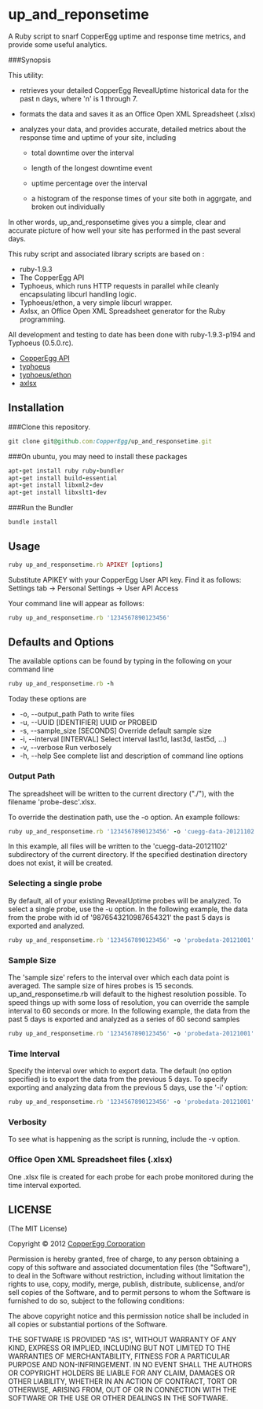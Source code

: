 up_and_reponsetime
===================

A Ruby script to snarf CopperEgg uptime and response time metrics, and provide some useful analytics.

###Synopsis

This utility:

  - retrieves your detailed CopperEgg RevealUptime historical data for the past n days, where 'n' is 1 through 7.

  - formats the data and saves it as an Office Open XML Spreadsheet (.xlsx)

  - analyzes your data, and provides accurate, detailed metrics about the response time and uptime of your site, including

    - total downtime over the interval

    - length of the longest downtime event

    - uptime percentage over the interval

    - a histogram of the response times of your site both in aggrgate, and broken out individually

In other words, up_and_responsetime gives you a simple, clear and accurate picture of how well your site has performed in the past several days.

This ruby script and associated library scripts are based on :
* ruby-1.9.3
* The CopperEgg API
* Typhoeus, which runs HTTP requests in parallel while cleanly encapsulating libcurl handling logic.
* Typhoeus/ethon, a very simple libcurl wrapper.
* Axlsx, an Office Open XML Spreadsheet generator for the Ruby programming.

All development and testing to date has been done with ruby-1.9.3-p194 and Typhoeus (0.5.0.rc).

* [CopperEgg API](http://dev.copperegg.com/)
* [typhoeus](https://github.com/typhoeus/typhoeus)
* [typhoeus/ethon](https://github.com/typhoeus/ethon)
* [axlsx](https://github.com/randym/axlsx)

## Installation

###Clone this repository.

```ruby
git clone git@github.com:CopperEgg/up_and_responsetime.git
```

###On ubuntu, you may need to install these packages
```ruby
apt-get install ruby ruby-bundler
apt-get install build-essential
apt-get install libxml2-dev
apt-get install libxslt1-dev
```

###Run the Bundler

```ruby
bundle install
```

## Usage

```ruby
ruby up_and_responsetime.rb APIKEY [options]
```
Substitute APIKEY with your CopperEgg User API key. Find it as follows:
Settings tab -> Personal Settings -> User API Access

Your command line will appear as follows:

```ruby
ruby up_and_responsetime.rb '1234567890123456'
```

## Defaults and Options

The available options can be found by typing in the following on your command line
```ruby
ruby up_and_responsetime.rb -h
```

Today these options are

* -o, --output_path                Path to write files
* -u, --UUID [IDENTIFIER]          UUID or PROBEID
* -s, --sample_size [SECONDS]      Override default sample size
* -i, --interval [INTERVAL]        Select interval last1d, last3d, last5d, ...)
* -v, --verbose                    Run verbosely
* -h, --help                       See complete list and description of command line options

### Output Path
The spreadsheet will be written to the current directory ("./"), with the filename 'probe-desc'.xlsx.

To override the destination path, use the -o option. An example follows:

```ruby
ruby up_and_responsetime.rb '1234567890123456' -o 'cuegg-data-20121102'
```
In this example, all files will be written to the 'cuegg-data-20121102' subdirectory of the current directory. If the specified destination directory does not exist, it will be created.


### Selecting a single probe
By default, all of your existing RevealUptime probes will be analyzed. To select a single probe, use the -u option.
In the following example, the data from the probe with id of '9876543210987654321' the past 5 days is exported and analyzed.

```ruby
ruby up_and_responsetime.rb '1234567890123456' -o 'probedata-20121001' -u '9876543210987654321'
```

### Sample Size
The 'sample size' refers to the interval over which each data point is averaged. The sample size of hires probes is 15 seconds.
up_and_responsetime.rb will default to the highest resolution possible. To speed things up with some loss of resolution, you can override the sample interval to 60 seconds or more.
In the following example, the data from the past 5 days is exported and analyzed as a series of 60 second samples

```ruby
ruby up_and_responsetime.rb '1234567890123456' -o 'probedata-20121001' -s 60
```

### Time Interval
Specify the interval over which to export data. The default (no option specified) is to export the data from the previous 5 days. To specify exporting and analyzing data from the previous 5 days, use the '-i' option:

```ruby
ruby up_and_responsetime.rb '1234567890123456' -o 'probedata-20121001' -i 'last1d'
```

### Verbosity
To see what is happening as the script is running, include the -v option.


### Office Open XML Spreadsheet files (.xlsx)

One .xlsx file is created for each probe for each probe monitored during the time interval exported.



##  LICENSE

(The MIT License)

Copyright © 2012 [CopperEgg Corporation](http://copperegg.com)

Permission is hereby granted, free of charge, to any person obtaining a
copy of this software and associated documentation files (the "Software"),
to deal in the Software without restriction, including without
limitation the rights to use, copy, modify, merge, publish, distribute,
sublicense, and/or sell copies of the Software, and to permit persons
to whom the Software is furnished to do so, subject to the following conditions:

The above copyright notice and this permission notice shall be included
in all copies or substantial portions of the Software.

THE SOFTWARE IS PROVIDED "AS IS", WITHOUT WARRANTY OF ANY KIND, EXPRESS
OR IMPLIED, INCLUDING BUT NOT LIMITED TO THE WARRANTIES OF MERCHANTABILITY,
FITNESS FOR A PARTICULAR PURPOSE AND NON-INFRINGEMENT. IN NO EVENT SHALL
THE AUTHORS OR COPYRIGHT HOLDERS BE LIABLE FOR ANY CLAIM, DAMAGES OR
OTHER LIABILITY, WHETHER IN AN ACTION OF CONTRACT, TORT OR OTHERWISE,
ARISING FROM, OUT OF OR IN CONNECTION WITH THE SOFTWARE OR THE USE OR
OTHER DEALINGS IN THE SOFTWARE.


